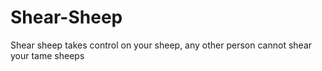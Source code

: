 # Shear-Sheep
Shear sheep takes control on your sheep, any other person cannot shear your tame sheeps
